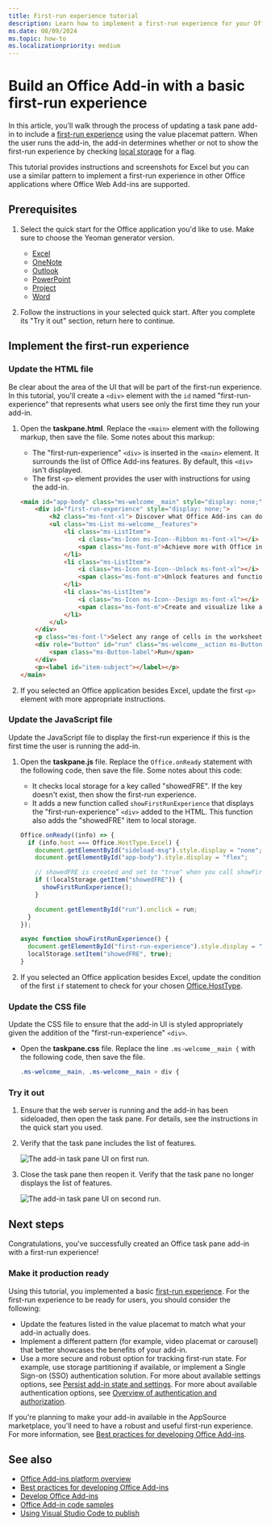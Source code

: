 ```yaml
---
title: First-run experience tutorial
description: Learn how to implement a first-run experience for your Office Add-in.
ms.date: 08/09/2024
ms.topic: how-to
ms.localizationpriority: medium
---
```


# Build an Office Add-in with a basic first-run experience

In this article, you'll walk through the process of updating a task pane add-in to include a [first-run experience](../design/first-run-experience-patterns.md) using the value placemat pattern. When the user runs the add-in, the add-in determines whether or not to show the first-run experience by checking [local storage](../develop/persisting-add-in-state-and-settings.md#browser-storage) for a flag.

This tutorial provides instructions and screenshots for Excel but you can use a similar pattern to implement a first-run experience in other Office applications where Office Web Add-ins are supported.

## Prerequisites

1. Select the quick start for the Office application you'd like to use. Make sure to choose the Yeoman generator version.

    - [Excel](../quickstarts/excel-quickstart-jquery.md)
    - [OneNote](../quickstarts/onenote-quickstart.md)
    - [Outlook](../quickstarts/outlook-quickstart.md)
    - [PowerPoint](../quickstarts/powerpoint-quickstart.md)
    - [Project](../quickstarts/project-quickstart.md)
    - [Word](../quickstarts/word-quickstart.md)

1. Follow the instructions in your selected quick start. After you complete its "Try it out" section, return here to continue.

## Implement the first-run experience

### Update the HTML file

Be clear about the area of the UI that will be part of the first-run experience. In this tutorial, you'll create a `<div>` element with the `id` named "first-run-experience" that represents what users see only the first time they run your add-in.

1. Open the **taskpane.html**. Replace the `<main>` element with the following markup, then save the file. Some notes about this markup:

    - The "first-run-experience" `<div>` is inserted in the `<main>` element. It surrounds the list of Office Add-ins features. By default, this `<div>` isn't displayed.
    - The first `<p>` element provides the user with instructions for using the add-in.

    ```html
    <main id="app-body" class="ms-welcome__main" style="display: none;">
        <div id="first-run-experience" style="display: none;">
            <h2 class="ms-font-xl"> Discover what Office Add-ins can do for you today! </h2>
            <ul class="ms-List ms-welcome__features">
                <li class="ms-ListItem">
                    <i class="ms-Icon ms-Icon--Ribbon ms-font-xl"></i>
                    <span class="ms-font-m">Achieve more with Office integration</span>
                </li>
                <li class="ms-ListItem">
                    <i class="ms-Icon ms-Icon--Unlock ms-font-xl"></i>
                    <span class="ms-font-m">Unlock features and functionality</span>
                </li>
                <li class="ms-ListItem">
                    <i class="ms-Icon ms-Icon--Design ms-font-xl"></i>
                    <span class="ms-font-m">Create and visualize like a pro</span>
                </li>
            </ul>
        </div>
        <p class="ms-font-l">Select any range of cells in the worksheet, then click <b>Run</b>.</p>
        <div role="button" id="run" class="ms-welcome__action ms-Button ms-Button--hero ms-font-xl">
            <span class="ms-Button-label">Run</span>
        </div>
        <p><label id="item-subject"></label></p>    
    </main>
    ```

1. If you selected an Office application besides Excel, update the first `<p>` element with more appropriate instructions.

### Update the JavaScript file

Update the JavaScript file to display the first-run experience if this is the first time the user is running the add-in.

1. Open the **taskpane.js** file. Replace the `Office.onReady` statement with the following code, then save the file. Some notes about this code:

    - It checks local storage for a key called "showedFRE". If the key doesn't exist, then show the first-run experience.
    - It adds a new function called `showFirstRunExperience` that displays the "first-run-experience" `<div>` added to the HTML. This function also adds the "showedFRE" item to local storage.

    ```javascript
    Office.onReady((info) => {
      if (info.host === Office.HostType.Excel) {
        document.getElementById("sideload-msg").style.display = "none";
        document.getElementById("app-body").style.display = "flex";

        // showedFRE is created and set to "true" when you call showFirstRunExperience().
        if (!localStorage.getItem("showedFRE")) {
          showFirstRunExperience();
        }
    
        document.getElementById("run").onclick = run;
      }
    });
    
    async function showFirstRunExperience() {
      document.getElementById("first-run-experience").style.display = "flex";
      localStorage.setItem("showedFRE", true);
    }  
    ```

1. If you selected an Office application besides Excel, update the condition of the first `if` statement to check for your chosen [Office.HostType](/javascript/api/office/office.hosttype).

### Update the CSS file

Update the CSS file to ensure that the add-in UI is styled appropriately given the addition of the "first-run-experience" `<div>`.

- Open the **taskpane.css** file. Replace the line `.ms-welcome__main {` with the following code, then save the file.

    ```css
    .ms-welcome__main, .ms-welcome__main > div {
    ```

### Try it out

1. Ensure that the web server is running and the add-in has been sideloaded, then open the task pane. For details, see the instructions in the quick start you used.

1. Verify that the task pane includes the list of features.

    ![The add-in task pane UI on first run.](../images/fre-tutorial-addin-first-run.png)

1. Close the task pane then reopen it. Verify that the task pane no longer displays the list of features.

    ![The add-in task pane UI on second run.](../images/fre-tutorial-addin-next-run.png)

## Next steps

Congratulations, you've successfully created an Office task pane add-in with a first-run experience!

### Make it production ready

Using this tutorial, you implemented a basic [first-run experience](../design/first-run-experience-patterns.md). For the first-run experience to be ready for users, you should consider the following:

- Update the features listed in the value placemat to match what your add-in actually does.
- Implement a different pattern (for example, video placemat or carousel) that better showcases the benefits of your add-in.
- Use a more secure and robust option for tracking first-run state. For example, use storage partitioning if available, or implement a Single Sign-on (SSO) authentication solution. For more about available settings options, see [Persist add-in state and settings](../develop/persisting-add-in-state-and-settings.md). For more about available authentication options, see [Overview of authentication and authorization](../develop/overview-authn-authz.md).

If you're planning to make your add-in available in the AppSource marketplace, you'll need to have a robust and useful first-run experience. For more information, see [Best practices for developing Office Add-ins](../concepts/add-in-development-best-practices.md).

## See also

- [Office Add-ins platform overview](../overview/office-add-ins.md)
- [Best practices for developing Office Add-ins](../concepts/add-in-development-best-practices.md)
- [Develop Office Add-ins](../develop/develop-overview.md)
- [Office Add-in code samples](../overview/office-add-in-code-samples.md)
- [Using Visual Studio Code to publish](../publish/publish-add-in-vs-code.md#using-visual-studio-code-to-publish)
